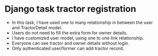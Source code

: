 # Django task tractor registration


* In this task, I have used one to many relationship in between the user and TractorDetail model.
* Users do not need to fill the extra form for owner details.
* I have customized user model, using one to one link relationship.
* Everyone can see tractor and owner details without login.
* Only authenticated user/former can add tractor record.
